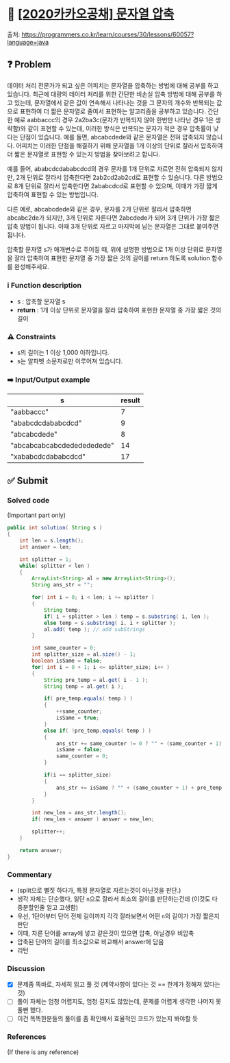 # :bookmark_tabs: [[2020카카오공채] 문자열 압축][title]
출처: https://programmers.co.kr/learn/courses/30/lessons/60057?language=java

## :question: Problem
데이터 처리 전문가가 되고 싶은 어피치는 문자열을 압축하는 방법에 대해 공부를 하고 있습니다. 최근에 대량의 데이터 처리를 위한 간단한 비손실 압축 방법에 대해 공부를 하고 있는데, 문자열에서 같은 값이 연속해서 나타나는 것을 그 문자의 개수와 반복되는 값으로 표현하여 더 짧은 문자열로 줄여서 표현하는 알고리즘을 공부하고 있습니다.
간단한 예로 aabbaccc의 경우 2a2ba3c(문자가 반복되지 않아 한번만 나타난 경우 1은 생략함)와 같이 표현할 수 있는데, 이러한 방식은 반복되는 문자가 적은 경우 압축률이 낮다는 단점이 있습니다. 예를 들면, abcabcdede와 같은 문자열은 전혀 압축되지 않습니다. 어피치는 이러한 단점을 해결하기 위해 문자열을 1개 이상의 단위로 잘라서 압축하여 더 짧은 문자열로 표현할 수 있는지 방법을 찾아보려고 합니다.

예를 들어, ababcdcdababcdcd의 경우 문자를 1개 단위로 자르면 전혀 압축되지 않지만, 2개 단위로 잘라서 압축한다면 2ab2cd2ab2cd로 표현할 수 있습니다. 다른 방법으로 8개 단위로 잘라서 압축한다면 2ababcdcd로 표현할 수 있으며, 이때가 가장 짧게 압축하여 표현할 수 있는 방법입니다.

다른 예로, abcabcdede와 같은 경우, 문자를 2개 단위로 잘라서 압축하면 abcabc2de가 되지만, 3개 단위로 자른다면 2abcdede가 되어 3개 단위가 가장 짧은 압축 방법이 됩니다. 이때 3개 단위로 자르고 마지막에 남는 문자열은 그대로 붙여주면 됩니다.

압축할 문자열 s가 매개변수로 주어질 때, 위에 설명한 방법으로 1개 이상 단위로 문자열을 잘라 압축하여 표현한 문자열 중 가장 짧은 것의 길이를 return 하도록 solution 함수를 완성해주세요.

### :information_source: Function description
- s : 압축할 문자열 s
- __return__ : 1개 이상 단위로 문자열을 잘라 압축하여 표현한 문자열 중 가장 짧은 것의 길이

### :warning: Constraints
- s의 길이는 1 이상 1,000 이하입니다.
- s는 알파벳 소문자로만 이루어져 있습니다.

### :arrow_right: Input/Output example
| s                          | result |
| -------------------------- | ------ |
| "aabbaccc"                 | 7      |
| "ababcdcdababcdcd"         | 9      |
| "abcabcdede"               | 8      |
| "abcabcabcabcdededededede" | 14     |
| "xababcdcdababcdcd"        | 17     |

## :white_check_mark: Submit
### Solved code
(Important part only)
``` java
public int solution( String s )
{
    int len = s.length();
    int answer = len;

    int splitter = 1;
    while( splitter < len )
    {
        ArrayList<String> al = new ArrayList<String>();
        String ans_str = "";

        for( int i = 0; i < len; i += splitter )
        {
            String temp;
            if( i + splitter > len ) temp = s.substring( i, len );
            else temp = s.substring( i, i + splitter );
            al.add( temp ); // add subStrings
        }

        int same_counter = 0;
        int splitter_size = al.size() - 1;
        boolean isSame = false;
        for( int i = 0 + 1; i <= splitter_size; i++ )
        {
            String pre_temp = al.get( i - 1 );
            String temp = al.get( i );

            if( pre_temp.equals( temp ) )
            {
                ++same_counter;
                isSame = true;
            }
            else if( !pre_temp.equals( temp ) )
            {
                ans_str += same_counter != 0 ? "" + (same_counter + 1) + pre_temp : "" + pre_temp;
                isSame = false;
                same_counter = 0;
            }

            if(i == splitter_size)
            {
                ans_str += isSame ? "" + (same_counter + 1) + pre_temp : "" + temp;
            }
        }

        int new_len = ans_str.length();
        if( new_len < answer ) answer = new_len;

        splitter++;
    }

    return answer;
}
```
### Commentary
- (split으로 뻘짓 하다가, 특정 문자열로 자르는것이 아닌것을 판단.)
- 생각 자체는 단순했다, 일단 `n`으로 잘라서 최소의 길이를 판단하는건데 (이것도 다중분할인줄 알고 고생함)
- 우선, 1단어부터 단어 전체 길이까지 각각 잘라보면서 어떤 `n`의 길이가 가장 짧은지 판단
- 이때, 자른 단어를 array에 넣고 같은것이 있으면 압축, 아닐경우 비압축
- 압축된 단어의 길이를 최소값으로 비교해서 answer에 담음
- 리턴

### Discussion
- [x] 문제좀 똑바로, 자세히 읽고 풀 것 (제약사항이 있다는 것 == 한계가 정해져 있다는 것)
- [ ] 풀이 자체는 엄청 어렵지도, 엄청 길지도 않았는데, 문제를 어렵게 생각한 나머지 못풀뻔 했다.
- [ ] 이건 똑똑한분들의 풀이를 좀 확인해서 효율적인 코드가 있는지 봐야할 듯

### References
(If there is any reference)

[title]: https://programmers.co.kr/learn/courses/30/lessons/60057?language=java
